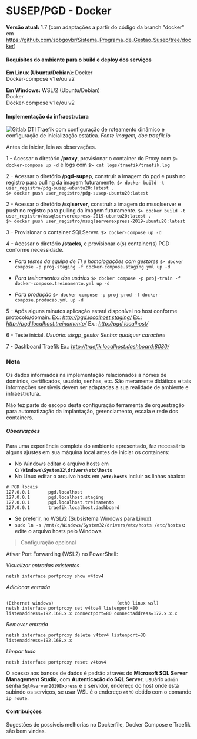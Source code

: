 # SUSEP/PGD - Docker

**Versão atual:** 1.7 (com adaptações a partir do código da branch "docker" em https://github.com/spbgovbr/Sistema_Programa_de_Gestao_Susep/tree/docker)

#### Requisitos do ambiente para o build e deploy dos serviços

**Em Linux (Ubuntu/Debian):**
Docker  
Docker-compose v1 e/ou v2

**Em Windows:** 
WSL/2 (Ubuntu/Debian)  
Docker  
Docker-compose v1 e/ou v2

#### Implementação da infraestrutura

![Gitlab DTI](https://doc.traefik.io/traefik/assets/img/traefik-concepts-1.png)
Traefik com configuração de roteamento dinâmico e configuração de inicialização estática. *Fonte imagem, doc.traefik.io*

Antes de iniciar, leia as observações.

1 - Acessar o diretório **/proxy**, provisionar o container do Proxy com
`$> docker-compose up -d` e logs com
`$> cat logs/traefik/traefik.log`

2 - Acessar o diretório **/pgd-supep**, construir a imagem do pgd e push no registro para pulling da imagem futuramente.
`$> docker build -t user_registro/pdg-susep-ubuntu20:latest .`  
`$> docker push user_registro/pdg-susep-ubuntu20:latest`  

2 - Acessar o diretório **/sqlserver**, construir a imagem do mssqlserver e push no registro para pulling da imagem futuramente.
`$> docker build -t user_registro/mssqlserverexpress-2019-ubuntu20:latest .`  
`$> docker push user_registro/mssqlserverexpress-2019-ubuntu20:latest`

3 - Provisionar o container SQLServer. 
`$> docker-compose up -d`

4 - Acessar o diretório **/stacks**, e provisionar o(s) container(s) PGD conforme necessidade.
- *Para testes da equipe de TI e homologações com gestores*
`$> docker compose -p proj-staging -f docker-compose.staging.yml up -d`  

- *Para treinamentos dos usários*
`$> docker compose -p proj-train -f docker-compose.treinamento.yml up -d`  

- *Para produção*
`$> docker compose -p proj-prod -f docker-compose.producao.yml up -d` 

5 - Após alguns minutos aplicação estará disponível  no host conforme protocolo/domain.
Ex.: *http://pgd.localhost.staging/*
Ex.: *http://pgd.localhost.treinamento/*
Ex.: *http://pgd.localhost/*

6 - Teste inicial.
*Usuário: sisgp_gestor*
*Senha: qualquer caractere*

7 - Dashboard Traefik
Ex.: *http://traefik.localhost.dashboard:8080/*

### Nota
Os dados informados na implementação relacionados a nomes de domínios, certificados, usuário, senhas, etc. São meramente didáticos e tais informações sensíveis devem ser adaptadas a sua realidade de ambiente e infraestrutura.

Não fez parte do escopo desta configuração ferramenta de orquestração para automatização da implantação,  gerenciamento, escala e rede dos containers.

##### Observações
Para uma experiência completa do ambiente apresentado, faz necessário alguns ajustes em sua máquina local antes de iniciar os containers:

- No Windows editar o arquivo hosts em **`C:\Windows\System32\drivers\etc\hosts`**
- No Linux editar o arquivo hosts em **`/etc/hosts`** incluir as linhas abaixo:
```console
# PGD locais
127.0.0.1       pgd.localhost
127.0.0.1       pgd.localhost.staging
127.0.0.1       pgd.localhost.treinamento
127.0.0.1       traefik.localhost.dashboard
```
- Se preferir, no WSL/2 (Subsistema Windows para Linux)
- `sudo ln -s /mnt/c/Windows/System32/drivers/etc/hosts /etc/hosts` e edite o arquivo hosts pelo Windows

> Configuração opcional

Ativar  Port Forwarding (WSL2) no PowerShell:

*Visualizar entradas existentes*
```console
netsh interface portproxy show v4tov4
```
*Adicionar entrada*
```console
                                                                (Ethernet windows)                        (eth0 linux wsl)
netsh interface portproxy set v4tov4 listenport=80 listenaddress=192.168.x.x connectport=80 connectaddress=172.x.x.x
```
*Remover entrada*
```console
netsh interface portproxy delete v4tov4 listenport=80 listenaddress=192.168.x.x
```
*Limpar tudo*
```console
netsh interface portproxy reset v4tov4
```
O acesso aos bancos de dados é padrão através do **Microsoft SQL Server Management Studio**, com **Autenticação do SQL Server**, usuário `admin` senha `Sql@server2019Express` e o servidor, endereço do host onde está subindo os serviços, se usar WSL é o endereço `eth0` obtido com o comando `ip route`.

#### Contribuições
Sugestões de possíveis melhorias no Dockerfile, Docker Compose e Traefik são bem vindas.
